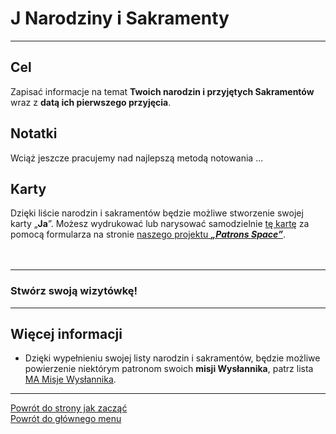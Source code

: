 # <span class="status status-list"><span class="status status-list">J</span> Narodziny i Sakramenty</span>
---

## Cel
Zapisać informacje na temat **Twoich narodzin i przyjętych Sakramentów** wraz z **datą ich pierwszego przyjęcia**.
## Notatki
Wciąż jeszcze pracujemy nad najlepszą metodą notowania ...

## Karty
Dzięki liście narodzin i sakramentów będzie możliwe stworzenie swojej karty „**Ja**”. Możesz wydrukować lub narysować samodzielnie [tę kartę](karty_kolekcjonerskie.md#karty-kolekcjonerskie-karta-ja) za pomocą formularza na stronie [naszego projektu **_„Patrons Space”_**](https://pl.patrons.space/cards).
<br />
<br />
<br />

---
### Stwórz swoją wizytówkę!

---
## Więcej informacji
- Dzięki wypełnieniu swojej listy narodzin i sakramentów, będzie możliwe powierzenie niektórym patronom swoich **misji Wysłannika**, patrz lista [<span class="status status-list"><span class="status status-mission">MA</span> Misje Wysłannika</span>](misje_wyslannika.md).

---
[Powrót do strony jak zacząć](jak_zaczac.md#jak-zaczac-karta-wizytowka)  
[Powrót do głównego menu](index.md)
